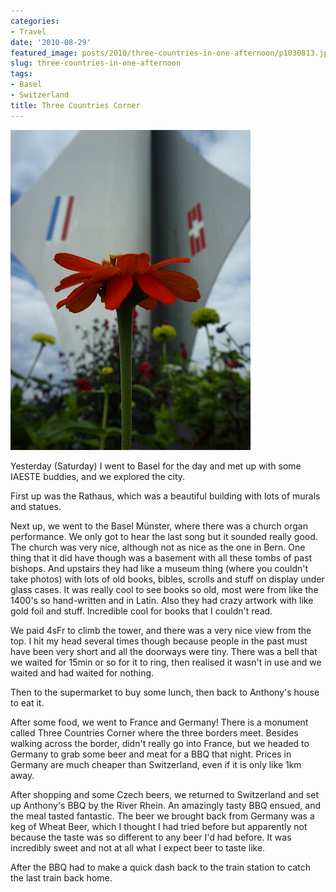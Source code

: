 ```yaml
---
categories:
- Travel
date: '2010-08-29'
featured_image: posts/2010/three-countries-in-one-afternoon/p1030813.jpg
slug: three-countries-in-one-afternoon
tags:
- Basel
- Switzerland
title: Three Countries Corner
---
```


![Basel Border](p1030813.jpg)


Yesterday (Saturday) I went to Basel for the day and met up with some IAESTE buddies, and we explored the city.


First up was the Rathaus, which was a beautiful building with lots of murals and statues.

Next up, we went to the Basel Münster, where there was a church organ performance. We only got to hear the last song but it sounded really good. The church was very nice, although not as nice as the one in Bern. One thing that it did have though was a basement with all these tombs of past bishops. And upstairs they had like a museum thing (where you couldn't take photos) with lots of old books, bibles, scrolls and stuff on display under glass cases. It was really cool to see books so old, most were from like the 1400's so hand-written and in Latin. Also they had crazy artwork with like gold foil and stuff. Incredible cool for books that I couldn't read.


We paid 4sFr to climb the tower, and there was a very nice view from the top. I hit my head several times though because people in the past must have been very short and all the doorways were tiny. There was a bell that we waited for 15min or so for it to ring, then realised it wasn't in use and we waited and had waited for nothing.


Then to the supermarket to buy some lunch, then back to Anthony's house to eat it.

After some food, we went to France and Germany! There is a monument called Three Countries Corner where the three borders meet. Besides walking across the border, didn't really go into France, but we headed to Germany to grab some beer and meat for a BBQ that night. Prices in Germany are much cheaper than Switzerland, even if it is only like 1km away.

After shopping and some Czech beers, we returned to Switzerland and set up Anthony's BBQ by the River Rhein. An amazingly tasty BBQ ensued, and the meal tasted fantastic. The beer we brought back from Germany was a keg of Wheat Beer, which I thought I had tried before but apparently not because the taste was so different to any beer I'd had before. It was incredibly sweet and not at all what I expect beer to taste like.


After the BBQ had to make a quick dash back to the train station to catch the last train back home.